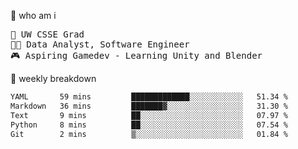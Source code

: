 🧠 who am i
<pre>
📖 UW CSSE Grad 
🧑‍💻 Data Analyst, Software Engineer
🎮 Aspiring Gamedev - Learning Unity and Blender
</pre>

📂 weekly breakdown
 <!--START_SECTION:waka-->

```txt
YAML       59 mins         █████████████░░░░░░░░░░░░   51.34 %
Markdown   36 mins         ███████▓░░░░░░░░░░░░░░░░░   31.30 %
Text       9 mins          ██░░░░░░░░░░░░░░░░░░░░░░░   07.97 %
Python     8 mins          ██░░░░░░░░░░░░░░░░░░░░░░░   07.54 %
Git        2 mins          ▒░░░░░░░░░░░░░░░░░░░░░░░░   01.84 %
```

<!--END_SECTION:waka-->

